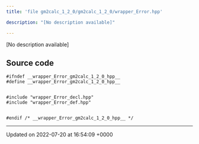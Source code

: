 ```yaml
---
title: 'file gm2calc_1_2_0/gm2calc_1_2_0/wrapper_Error.hpp'

description: "[No description available]"

---
```







[No description available]




## Source code

```
#ifndef __wrapper_Error_gm2calc_1_2_0_hpp__
#define __wrapper_Error_gm2calc_1_2_0_hpp__


#include "wrapper_Error_decl.hpp"
#include "wrapper_Error_def.hpp"


#endif /* __wrapper_Error_gm2calc_1_2_0_hpp__ */
```


-------------------------------

Updated on 2022-07-20 at 16:54:09 +0000
